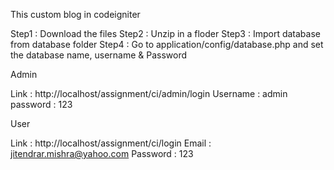 
This custom blog in codeigniter

Step1 : Download the files
Step2 : Unzip in a floder
Step3 : Import database from database folder 
Step4 : Go to application/config/database.php and set the database name, username & Password

Admin 

Link	 : http://localhost/assignment/ci/admin/login
Username : admin
password : 123


User 

Link : http://localhost/assignment/ci/login
Email : jitendrar.mishra@yahoo.com 
Password : 123




